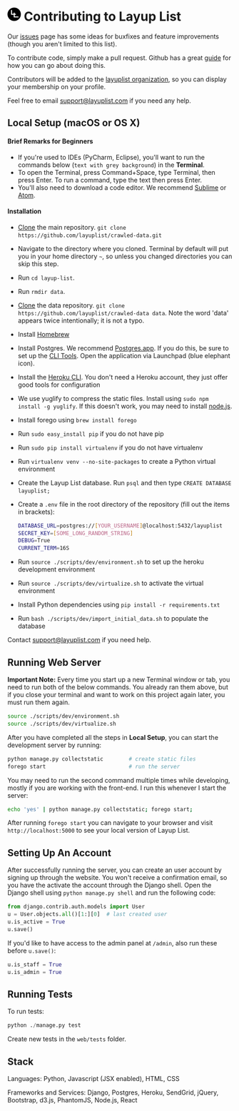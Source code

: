 # <img src="layup_list/static/img/logo-sm.png" alt="logo" width=30> Contributing to Layup List

Our <a href="https://github.com/layuplist/layup-list/issues">issues</a> page has some ideas for buxfixes and feature improvements (though you aren't limited to this list).

To contribute code, simply make a pull request. Github has a great <a href="https://guides.github.com/activities/contributing-to-open-source/">guide</a> for how you can go about doing this.

Contributors will be added to the <a href="https://github.com/layuplist">layuplist organization</a>, so you can display your membership on your profile.

Feel free to email <a href="mailto:support@layuplist.com">support@layuplist.com</a> if you need any help.

Local Setup (macOS or OS X)
-----------------
#### Brief Remarks for Beginners
* If you're used to IDEs (PyCharm, Eclipse), you'll want to run the commands below (`text with grey background`) in the **Terminal**.
* To open the Terminal, press Command+Space, type Terminal, then press Enter. To run a command, type the text then press Enter.
* You'll also need to download a code editor. We recommend [Sublime](https://www.sublimetext.com/) or [Atom](https://atom.io/).

#### Installation
* [Clone](https://help.github.com/articles/cloning-a-repository/) the main repository. `git clone https://github.com/layuplist/crawled-data.git`
* Navigate to the directory where you cloned. Terminal by default will put you in your home directory `~`, so unless you changed directories you can skip this step.
* Run `cd layup-list`.
* Run `rmdir data`.
* [Clone](https://help.github.com/articles/cloning-a-repository/) the data repository. `git clone https://github.com/layuplist/crawled-data data`. Note the word 'data' appears twice intentionally; it is not a typo.
* Install [Homebrew](http://brew.sh/)
* Install Postgres. We recommend [Postgres.app](http://postgresapp.com/). If you do this, be sure to set up the [CLI Tools](http://postgresapp.com/documentation/cli-tools.html). Open the application via Launchpad (blue elephant icon).
* Install the [Heroku CLI](https://cli.heroku.com). You don't need a Heroku account, they just offer good tools for configuration
* We use yuglify to compress the static files. Install using `sudo npm install -g yuglify`. If this doesn't work, you may need to install [node.js](https://nodejs.org/en/).
* Install forego using `brew install forego`
* Run `sudo easy_install pip` if you do not have pip
* Run `sudo pip install virtualenv` if you do not have virtualenv
* Run `virtualenv venv --no-site-packages` to create a Python virtual environment
* Create the Layup List database. Run `psql` and then type `CREATE DATABASE layuplist;`
* Create a `.env` file in the root directory of the repository (fill out the items in brackets):

  ```bash
  DATABASE_URL=postgres://[YOUR_USERNAME]@localhost:5432/layuplist
  SECRET_KEY=[SOME_LONG_RANDOM_STRING]
  DEBUG=True
  CURRENT_TERM=16S
  ```

* Run `source ./scripts/dev/environment.sh` to set up the heroku development environment
* Run `source ./scripts/dev/virtualize.sh` to activate the virtual environment
* Install Python dependencies using `pip install -r requirements.txt`
* Run `bash ./scripts/dev/import_initial_data.sh` to populate the database

Contact support@layuplist.com if you need help.


Running Web Server
------------------

**Important Note:** Every time you start up a new Terminal window or tab, you need to run both of the below commands. You already ran them above, but if you close your terminal and want to work on this project again later, you must run them again.

```bash
source ./scripts/dev/environment.sh
source ./scripts/dev/virtualize.sh
```

After you have completed all the steps in **Local Setup**, you can start the development server by running:

```bash
python manage.py collectstatic        # create static files
forego start                          # run the server
```

You may need to run the second command multiple times while developing, mostly if you are working with the front-end. I run this whenever I start the server:
```bash
echo 'yes' | python manage.py collectstatic; forego start;
```

After running `forego start` you can navigate to your browser and visit `http://localhost:5000` to see your local version of Layup List.

Setting Up An Account
---------------------

After successfully running the server, you can create an user account by signing up through the website. You won't receive a confirmation email, so you have the activate the account through the Django shell. Open the Django shell using `python manage.py shell` and run the following code:

```python
from django.contrib.auth.models import User
u = User.objects.all()[1:][0]  # last created user
u.is_active = True
u.save()
```

If you'd like to have access to the admin panel at `/admin`, also run these before `u.save()`:

```python
u.is_staff = True
u.is_admin = True
```

Running Tests
-------------

To run tests:
```python
python ./manage.py test
```

Create new tests in the `web/tests` folder.

Stack
-----

Languages: Python, Javascript (JSX enabled), HTML, CSS

Frameworks and Services: Django, Postgres, Heroku, SendGrid, jQuery, Bootstrap, d3.js, PhantomJS, Node.js, React
